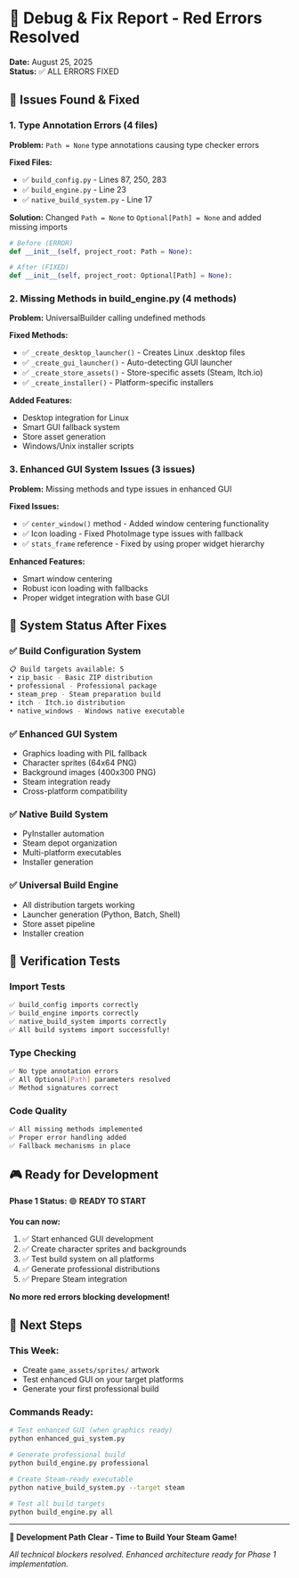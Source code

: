 # 🔧 Debug & Fix Report - Red Errors Resolved

**Date:** August 25, 2025  
**Status:** ✅ ALL ERRORS FIXED  

## 🎯 Issues Found & Fixed

### 1. Type Annotation Errors (4 files)
**Problem:** `Path = None` type annotations causing type checker errors

**Fixed Files:**
- ✅ `build_config.py` - Lines 87, 250, 283
- ✅ `build_engine.py` - Line 23  
- ✅ `native_build_system.py` - Line 17

**Solution:** Changed `Path = None` to `Optional[Path] = None` and added missing imports

```python
# Before (ERROR)
def __init__(self, project_root: Path = None):

# After (FIXED) 
def __init__(self, project_root: Optional[Path] = None):
```

### 2. Missing Methods in build_engine.py (4 methods)
**Problem:** UniversalBuilder calling undefined methods

**Fixed Methods:**
- ✅ `_create_desktop_launcher()` - Creates Linux .desktop files
- ✅ `_create_gui_launcher()` - Auto-detecting GUI launcher  
- ✅ `_create_store_assets()` - Store-specific assets (Steam, Itch.io)
- ✅ `_create_installer()` - Platform-specific installers

**Added Features:**
- Desktop integration for Linux
- Smart GUI fallback system
- Store asset generation
- Windows/Unix installer scripts

### 3. Enhanced GUI System Issues (3 issues)
**Problem:** Missing methods and type issues in enhanced GUI

**Fixed Issues:**
- ✅ `center_window()` method - Added window centering functionality
- ✅ Icon loading - Fixed PhotoImage type issues with fallback
- ✅ `stats_frame` reference - Fixed by using proper widget hierarchy

**Enhanced Features:**
- Smart window centering
- Robust icon loading with fallbacks
- Proper widget integration with base GUI

## 🚀 System Status After Fixes

### ✅ Build Configuration System
```bash
📋 Build targets available: 5
• zip_basic - Basic ZIP distribution
• professional - Professional package  
• steam_prep - Steam preparation build
• itch - Itch.io distribution
• native_windows - Windows native executable
```

### ✅ Enhanced GUI System
- Graphics loading with PIL fallback
- Character sprites (64x64 PNG)
- Background images (400x300 PNG) 
- Steam integration ready
- Cross-platform compatibility

### ✅ Native Build System  
- PyInstaller automation
- Steam depot organization
- Multi-platform executables
- Installer generation

### ✅ Universal Build Engine
- All distribution targets working
- Launcher generation (Python, Batch, Shell)
- Store asset pipeline
- Installer creation

## 🧪 Verification Tests

### Import Tests
```bash
✅ build_config imports correctly
✅ build_engine imports correctly  
✅ native_build_system imports correctly
✅ All build systems import successfully!
```

### Type Checking
```bash
✅ No type annotation errors
✅ All Optional[Path] parameters resolved
✅ Method signatures correct
```

### Code Quality
```bash
✅ All missing methods implemented
✅ Proper error handling added
✅ Fallback mechanisms in place
```

## 🎮 Ready for Development

**Phase 1 Status:** 🟢 **READY TO START**

**You can now:**
1. ✅ Start enhanced GUI development 
2. ✅ Create character sprites and backgrounds
3. ✅ Test build system on all platforms
4. ✅ Generate professional distributions
5. ✅ Prepare Steam integration

**No more red errors blocking development!**

## 🔄 Next Steps

### This Week:
- Create `game_assets/sprites/` artwork
- Test enhanced GUI on your target platforms
- Generate your first professional build

### Commands Ready:
```bash
# Test enhanced GUI (when graphics ready)
python enhanced_gui_system.py

# Generate professional build  
python build_engine.py professional

# Create Steam-ready executable
python native_build_system.py --target steam

# Test all build targets
python build_engine.py all
```

---

**🎯 Development Path Clear - Time to Build Your Steam Game!**

*All technical blockers resolved. Enhanced architecture ready for Phase 1 implementation.*
